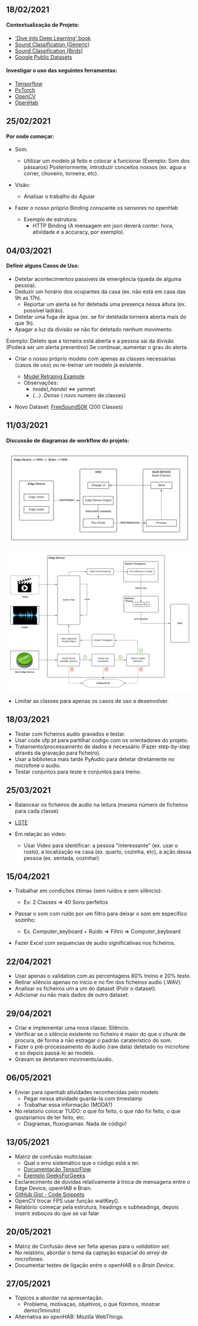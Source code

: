  ## **18/02/2021**
#### Contextualização do Projeto:
- ['Dive into Deep Learning' book](https://d2l.ai/)
- [Sound Classification (Generic)](https://mikesmales.medium.com/sound-classification-using-deep-learning-8bc2aa1990b7)
- [Sound Classification (Birds)](https://www.edgeimpulse.com/blog/bird-classification-lacuna-space)
- [Google Public Datasets](https://research.google/tools/datasets/)

#### Investigar o uso das seguintes ferramentas:
- [Tensorflow](https://www.tensorflow.org/)
- [PyTorch](https://pytorch.org/)
- [OpenCV](https://opencv.org/)
- [OpenHab](https://www.openhab.org/)

## **25/02/2021**
#### Por onde começar:

- Som:
  - Utilizar um modelo já feito e colocar a funcionar (Exemplo: Som dos pássaros)
   Posteriormente, introduzir conceitos nossos (ex. agua a correr, chuveiro, torneira, etc).
- Visão:
  - Analisar o trabalho do Aguiar

- Fazer o nosso próprio Binding consoante os sensores no openHab
  - Exemplo de estrutura: 
    - HTTP Binding (A mensagem em json deverá conter: hora, atividade e a accuracy, por exemplo).

## **04/03/2021**

#### Definir alguns Casos de Uso:
- Detetar acontecimentos passiveis de emergência (queda de alguma pessoa).
- Deduzir um horário dos ocupantes da casa (ex. não está em casa das 9h as 17h).
  - Reportar um alerta se for detetada uma presença nessa altura (ex. possível ladrão).
- Detetar uma fuga de água (ex. se for detetada torneira aberta mais do que 1h).
- Apagar a luz da divisão se não for detetado nenhum movimento.

Exemplo:
Deteto que a torneira está aberta e a pessoa sai da divisão (Poderá ser um alerta preventivo)
Se continuar, aumentar o grau do alerta.

- Criar o nosso próprio modelo com apenas as classes necessárias (casos de uso) ou 
  re-treinar um modelo já existente.
  - [Model Retrainig Example](https://www.tensorflow.org/hub/tutorials/tf2_image_retraining) 
  - Observações:
    - _model_handel_ <=> yamnet
    - (...) _.Dense_ ( novo numero de classes)

- Novo Dataset: [FreeSound50K](https://zenodo.org/record/4060432) (200 Classes)

## **11/03/2021**

#### Discussão de diagramas de workflow do projeto:
![LPI](assets/logbook_imgs/LPI.jpeg)

![LPI_EdgeDevice](assets/logbook_imgs/LPI_(EdgeDevice).jpeg)

- Limitar as classes para apenas os casos de uso a desenvolver.

## **18/03/2021**

- Testar com ficheiros audio gravados e testar.
- Usar code ufp pt para partilhar codigo com os orientadores do projeto.
- Tratamento/processamento de dados é necessário (Fazer step-by-step através da gravação para ficheiro).
- Usar a biblioteca mais tarde PyAudio para detetar diretamente no microfone o audio.
- Testar conjuntos para teste e conjuntos para treino.

## **25/03/2021**

- Balancear os ficheiros de audio na leitura (mesmo número de ficheiros para cada classe)
- [LSTE](https://learnopencv.com/introduction-to-video-classification-and-human-activity-recognition/#heading3)

- Em relação ao video:
  - Usar Video para identificar: a pessoa "interessante" (ex. usar o rosto), a localização na casa (ex. quarto, cozinha, etc), a ação dessa pessoa (ex. sentada, cozinhar)

## **15/04/2021**
- Trabalhar em condições ótimas (sem ruídos e sem silêncio):
   - Ex: 2 Classes => 40 Sons perfeitos
  

- Passar o som com ruído por um filtro para deixar o som em especifico sozinho:
   - Ex. Computer_keyboard + Ruido => Filtro => Computer_keyboard


- Fazer Excel com sequencias de audio significativas nos ficheiros.

## **22/04/2021**

- Usar apenas o validation com as percentagens 80% treino e 20% teste.
- Retirar silêncio apenas no inicio e no fim dos ficheiros audio (.WAV).
- Analisar os ficheiros um a um do dataset (Polir o dataset).
- Adicionar ou não mais dados de outro dataset.
       
## **29/04/2021**

- Criar e implementar uma nova classe: Silêncio.
- Verificar se o silêncio existente no ficheiro é maior do que o chunk de procura, de forma a não estragar o padrão caraterístico do som.
- Fazer o pré-processamento do áudio (raw data) detetado no microfone e só depois passá-lo ao modelo.
- Gravam se detetarem movimento/audio.

## **06/05/2021**

- Enviar para openhab atividades reconhecidas pelo modelo
   - Pegar nessa atividade guarda-la com timestamp
   - Trabalhar essa informação (MODA?)
- No relatório colocar TUDO: o que foi feito, o que não foi feito, o que gostaríamos de ter feito, etc.
   - Diagramas, fluxogramas. Nada de código!

## **13/05/2021**

- Matriz de confusão multiclasse:
   - Qual o erro sistemático que o código está a ter. 
   - [Documentação TensorFlow](https://www.tensorflow.org/api_docs/python/tf/math/confusion_matrix)
   - [Exemplo GeeksForGeeks](https://www.geeksforgeeks.org/python-tensorflow-math-confusion_matrix/)
- Esclarecimento de dúvidas relativamente à troca de mensagens entre o Edge Device, openHAB e Brain.
- [GitHub Gist - Code Snippets](https://gist.github.com/)
- OpenCV trocar FPS usar função waitKey().
- Relatório: começar pela estrutura, headings e subheadings, depois inserir esboços do que se vai falar


## **20/05/2021**

- Matriz de Confusão deve ser feita apenas para o _validation set_.
- No relatório, abordar o tema da captação espacial do _array_ de microfones.
- Documentar testes de ligação entre o openHAB e o _Brain Device_.

## **27/05/2021**

- Tópicos a abordar na apresentação.
   - Problema, motivaçao, objetivos, o que fizemos, mostrar demo(1minuto)
- Alternativa ao openHAB: Mozilla WebThings.
